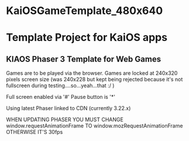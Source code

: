 # KaiOSGameTemplate_480x640
# Template Project for KaiOS apps
## KIAOS Phaser 3 Template for Web Games

Games are to be played via the browser.
Games are locked at 240x320 pixels screen size (was 240x228 but kept being rejected because it's not fullscreen during testing....so...yeah...that :/ )

Full screen enabled via '#'
Pause button is '*'

Using latest Phaser linked to CDN (currently 3.22.x)

WHEN UPDATING PHASER YOU MUST CHANGE window.requestAnimationFrame TO window.mozRequestAnimationFrame
OTHERWISE IT'S 30fps


